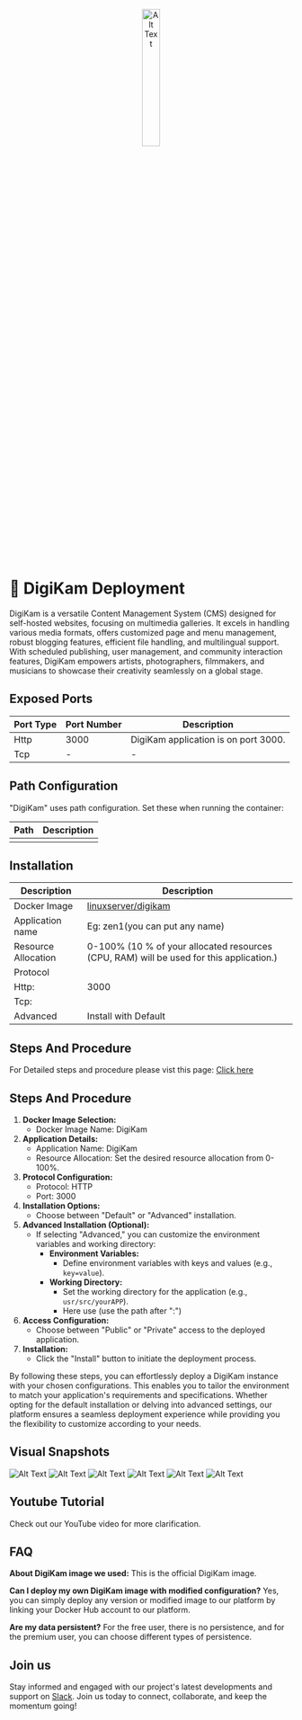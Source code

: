 <p align="center">
  <img src="/img/ddf66.png" alt="Alt Text" width="25%"/>
</p> 

# 📸 DigiKam Deployment

DigiKam is a versatile Content Management System (CMS) designed for self-hosted websites, focusing on multimedia galleries. It excels in handling various media formats, offers customized page and menu management, robust blogging features, efficient file handling, and multilingual support. With scheduled publishing, user management, and community interaction features, DigiKam empowers artists, photographers, filmmakers, and musicians to showcase their creativity seamlessly on a global stage.

## Exposed Ports

| Port Type | Port Number | Description                              |
| --------- | ----------- | ---------------------------------------- |
| Http      | 3000        | DigiKam application is on port 3000.      |
| Tcp       | -           | -                                       |

## Path Configuration

"DigiKam" uses path configuration. Set these when running the container:

| Path                          | Description                              |
| ----------------------------- | ---------------------------------------- |
|                               |                                          |

## Installation

|  Description          | Description                                                | 
| --------------------- | ---------------------------------------------------------- | 
| Docker Image          | [linuxserver/digikam](https://hub.docker.com/r/linuxserver/digikam)  |
| Application name      | Eg: zen1(you can put any name)                              | 
| Resource Allocation   | 0-100% (10 % of your allocated resources (CPU, RAM) will be used for this application.) |
| Protocol              |                                                            | 
| Http:                 | 3000                                                       |
| Tcp:                  |                                                            | 
| Advanced              | Install with Default                                        |

## Steps And Procedure

For Detailed steps and procedure please vist this page: [Click here](https://techscaleinfinite.github.io/introduction/cloud-float/Steps%20and%20procedure)

## Steps And Procedure

1. **Docker Image Selection:**
   - Docker Image Name: DigiKam
2. **Application Details:**
   - Application Name: DigiKam
   - Resource Allocation: Set the desired resource allocation from 0-100%.
3. **Protocol Configuration:**
   - Protocol: HTTP
   - Port: 3000
4. **Installation Options:**
   - Choose between "Default" or "Advanced" installation.
5. **Advanced Installation (Optional):**
   - If selecting "Advanced," you can customize the environment variables and working directory:
      - **Environment Variables:**
         - Define environment variables with keys and values (e.g., `key=value`).
      - **Working Directory:**
         - Set the working directory for the application (e.g., `usr/src/yourAPP`).
         - Here use (use the path after ":")
6. **Access Configuration:**
   - Choose between "Public" or "Private" access to the deployed application.
7. **Installation:**
   - Click the "Install" button to initiate the deployment process.

By following these steps, you can effortlessly deploy a DigiKam instance with your chosen configurations. This enables you to tailor the environment to match your application's requirements and specifications. Whether opting for the default installation or delving into advanced settings, our platform ensures a seamless deployment experience while providing you the flexibility to customize according to your needs.

## Visual Snapshots

![Alt Text](/img/f2.png)
![Alt Text](/img/f22.png)
![Alt Text](/img/f32.png)
![Alt Text](/img/f221.png)
![Alt Text](/img/f223.png)
![Alt Text](/img/f323.png)

## Youtube Tutorial

Check out our YouTube video for more clarification.

## FAQ

**About DigiKam image we used:**
This is the official DigiKam image.

**Can I deploy my own DigiKam image with modified configuration?**
Yes, you can simply deploy any version or modified image to our platform by linking your Docker Hub account to our platform.

**Are my data persistent?**
For the free user, there is no persistence, and for the premium user, you can choose different types of persistence.

## Join us

Stay informed and engaged with our project's latest developments and support on [Slack](https://app.slack.com/client/T04QS32JX6E/C04QKEWE146). Join us today to connect, collaborate, and keep the momentum going!


